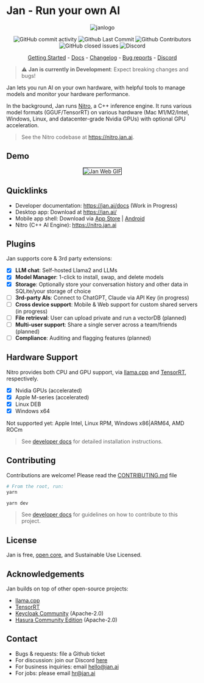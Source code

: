# Jan - Run your own AI

<p align="center">
  <img alt="janlogo" src="https://user-images.githubusercontent.com/69952136/266827788-b37d6f41-fc34-4677-aa1f-3e2ca6d3c91a.png">
</p>

<p align="center">
  <!-- ALL-CONTRIBUTORS-BADGE:START - Do not remove or modify this section -->
  <img alt="GitHub commit activity" src="https://img.shields.io/github/commit-activity/m/janhq/jan"/>
  <img alt="Github Last Commit" src="https://img.shields.io/github/last-commit/janhq/jan"/>
  <img alt="Github Contributors" src="https://img.shields.io/github/contributors/janhq/jan"/>
  <img alt="GitHub closed issues" src="https://img.shields.io/github/issues-closed/janhq/jan"/>
  <img alt="Discord" src="https://img.shields.io/discord/1107178041848909847?label=discord"/>
</p>

<p align="center">
  <a href="https://docs.jan.ai/">Getting Started</a> - <a href="https://docs.jan.ai">Docs</a> 
  - <a href="https://docs.jan.ai/changelog/">Changelog</a> - <a href="https://github.com/janhq/jan/issues">Bug reports</a> - <a href="https://discord.gg/AsJ8krTT3N">Discord</a>
</p>

> ⚠️ **Jan is currently in Development**: Expect breaking changes and bugs!

Jan lets you run AI on your own hardware, with helpful tools to manage models and monitor your hardware performance.

In the background, Jan runs [Nitro](https://nitro.jan.ai), a C++ inference engine. It runs various model formats (GGUF/TensorRT) on various hardware (Mac M1/M2/Intel, Windows, Linux, and datacenter-grade Nvidia GPUs) with optional GPU acceleration.

> See the Nitro codebase at https://nitro.jan.ai.

<!-- TODO: uncomment this later when we have this feature -->
<!-- Jan can be run as a server or cloud-native application for enterprise. We offer enterprise plugins for LDAP integration and Audit Logs. Contact us at [hello@jan.ai](mailto:hello@jan.ai) for more details. -->

## Demo

<p align="center">
  <img style='border:1px solid #000000' src="https://github.com/janhq/jan/assets/69952136/1f9bb48c-2e70-4633-9f68-7881cd925972" alt="Jan Web GIF">
</p>

## Quicklinks

- Developer documentation: https://jan.ai/docs (Work in Progress)
- Desktop app: Download at https://jan.ai/
- Mobile app shell: Download via [App Store](https://apps.apple.com/us/app/jan-on-device-ai-cloud-ais/id6449664703) | [Android](https://play.google.com/store/apps/details?id=com.jan.ai)
- Nitro (C++ AI Engine): https://nitro.jan.ai

## Plugins

Jan supports core & 3rd party extensions:

- [x] **LLM chat**: Self-hosted Llama2 and LLMs
- [x] **Model Manager**: 1-click to install, swap, and delete models
- [x] **Storage**: Optionally store your conversation history and other data in SQLite/your storage of choice
- [ ] **3rd-party AIs**: Connect to ChatGPT, Claude via API Key (in progress)
- [ ] **Cross device support**: Mobile & Web support for custom shared servers (in progress)
- [ ] **File retrieval**: User can upload private and run a vectorDB (planned)
- [ ] **Multi-user support**: Share a single server across a team/friends (planned)
- [ ] **Compliance**: Auditing and flagging features (planned)

## Hardware Support

Nitro provides both CPU and GPU support, via [llama.cpp](https://github.com/ggerganov/llama.cpp) and [TensorRT](https://github.com/NVIDIA/TensorRT), respectively.

- [x] Nvidia GPUs (accelerated)
- [x] Apple M-series (accelerated)
- [x] Linux DEB
- [x] Windows x64

Not supported yet: Apple Intel, Linux RPM, Windows x86|ARM64, AMD ROCm

> See [developer docs](https://docs.jan.ai/docs/) for detailed installation instructions.

## Contributing

Contributions are welcome! Please read the [CONTRIBUTING.md](CONTRIBUTING.md) file

```sh
# From the root, run:
yarn

yarn dev
```

> See [developer docs]() for guidelines on how to contribute to this project.

## License

Jan is free, [open core](https://en.wikipedia.org/wiki/Open-core_model), and Sustainable Use Licensed.

## Acknowledgements

Jan builds on top of other open-source projects:

- [llama.cpp](https://github.com/ggerganov/llama.cpp)
- [TensorRT](https://github.com/NVIDIA/TensorRT)
- [Keycloak Community](https://github.com/keycloak/keycloak) (Apache-2.0)
- [Hasura Community Edition](https://github.com/hasura/graphql-engine) (Apache-2.0)

## Contact

- Bugs & requests: file a Github ticket
- For discussion: join our Discord [here](https://discord.gg/FTk2MvZwJH)
- For business inquiries: email hello@jan.ai
- For jobs: please email hr@jan.ai
